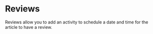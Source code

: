 # Reviews
Reviews allow you to add an activity to schedule a date and time for the article to have a review. 
